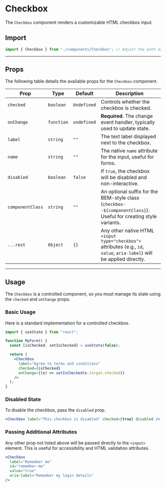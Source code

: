 # Checkbox

The `Checkbox` component renders a customizable HTML checkbox input.

## Import

```jsx
import { Checkbox } from "./components/Checkbox"; // Adjust the path according to your project structure
```

---

## Props

The following table details the available props for the `Checkbox` component.

| Prop             | Type       | Default     | Description                                                                                                              |
| ---------------- | ---------- | ----------- | ------------------------------------------------------------------------------------------------------------------------ |
| `checked`        | `boolean`  | `Undefined` | Controls whether the checkbox is checked.                                                                                |
| `onChange`       | `function` | `undefined` | **Required.** The change event handler, typically used to update state.                                                  |
| `label`          | `string`   | `""`        | The text label displayed next to the checkbox.                                                                           |
| `name`           | `string`   | `""`        | The native `name` attribute for the input, useful for forms.                                                             |
| `disabled`       | `boolean`  | `false`     | If `true`, the checkbox will be disabled and non-interactive.                                                            |
| `componentClass` | `string`   | `""`        | An optional suffix for the BEM-style class (`checkbox--${componentClass}`). Useful for creating style variants.          |
| `...rest`        | `Object`   | `{}`        | Any other native HTML `<input type="checkbox">` attributes (e.g., `id`, `value`, `aria-label`) will be applied directly. |

---

## Usage

The `Checkbox` is a controlled component, so you must manage its state using the `checked` and `onChange` props.

### Basic Usage

Here is a standard implementation for a controlled checkbox.

```jsx
import { useState } from "react";

function MyForm() {
  const [isChecked, setIsChecked] = useState(false);

  return (
    <Checkbox
      label="Agree to terms and conditions"
      checked={isChecked}
      onChange={(e) => setIsChecked(e.target.checked)}
    />
  );
}
```

### Disabled State

To disable the checkbox, pass the `disabled` prop.

```jsx
<Checkbox label="This checkbox is disabled" checked={true} disabled />
```

### Passing Additional Attributes

Any other prop not listed above will be passed directly to the `<input>` element. This is useful for accessibility and HTML validation attributes.

```jsx
<Checkbox
  label="Remember me"
  id="remember-me"
  value="true"
  aria-label="Remember my login details"
/>
```
